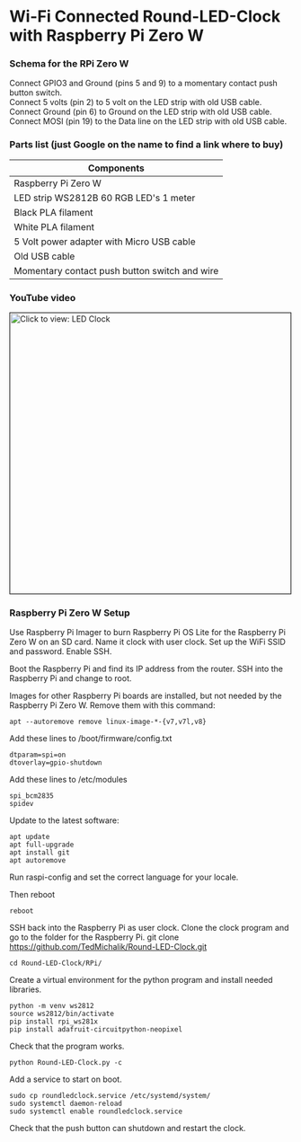 ﻿# Wi-Fi Connected Round-LED-Clock with Raspberry Pi Zero W
 
 ### Schema for the RPi Zero W
 
 Connect GPIO3 and Ground (pins 5 and 9) to a momentary contact push button switch.  
 Connect 5 volts (pin 2) to 5 volt on the LED strip with old USB cable.  
 Connect Ground (pin 6) to Ground on the LED strip with old USB cable.  
 Connect MOSI (pin 19) to the Data line on the LED strip with old USB cable.  
 
 ### Parts list (just Google on the name to find a link where to buy)

| Components                              	    |
| -------------                          	    |
| Raspberry Pi Zero W  			            |
| LED strip WS2812B 60 RGB LED's 1 meter            |
| Black PLA filament                           	    |
| White PLA filament                           	    |
| 5 Volt power adapter with Micro USB cable         |
| Old USB cable                                     |
| Momentary contact push button switch and wire     |


### YouTube video

<a href="https://youtu.be/Z4b4v84smpg" target="_blank"><img src="https://img.youtube.com/vi/Z4b4v84smpg/0.jpg" 
alt="Click to view: LED Clock" width="500" border="1" /></a>


### Raspberry Pi Zero W Setup

Use Raspberry Pi Imager to burn Raspberry Pi OS Lite for the Raspberry Pi Zero W on an SD card. Name it clock with user clock. Set up the WiFi SSID and password. Enable SSH.

Boot the Raspberry Pi and find its IP address from the router. SSH into the Raspberry Pi and change to root.

Images for other Raspberry Pi boards are installed, but not needed by the Raspberry Pi Zero W. Remove them with this command:
```
apt --autoremove remove linux-image-*-{v7,v7l,v8}
```

Add these lines to /boot/firmware/config.txt
```
dtparam=spi=on
dtoverlay=gpio-shutdown
```

Add these lines to /etc/modules
```
spi_bcm2835
spidev
```

Update to the latest software:
```
apt update
apt full-upgrade
apt install git
apt autoremove
```

Run raspi-config and set the correct language for your locale.

Then reboot
```
reboot
```

SSH back into the Raspberry Pi as user clock. Clone the clock program and go to the folder for the Raspberry Pi.
git clone https://github.com/TedMichalik/Round-LED-Clock.git
```
cd Round-LED-Clock/RPi/
```

Create a virtual environment for the python program and install needed libraries.
```
python -m venv ws2812
source ws2812/bin/activate
pip install rpi_ws281x
pip install adafruit-circuitpython-neopixel
```

Check that the program works.
```
python Round-LED-Clock.py -c
```

Add a service to start on boot.
```
sudo cp roundledclock.service /etc/systemd/system/
sudo systemctl daemon-reload
sudo systemctl enable roundledclock.service
```

Check that the push button can shutdown and restart the clock.
